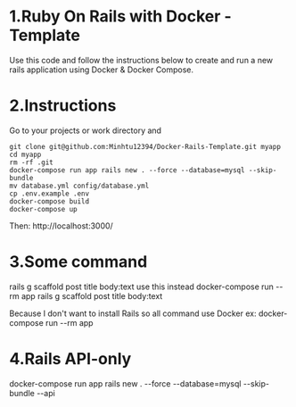 # 1.Ruby On Rails with Docker - Template
Use this code and follow the instructions below to create and run a new rails application using Docker & Docker Compose.

# 2.Instructions

Go to your projects or work directory and
```
git clone git@github.com:Minhtu12394/Docker-Rails-Template.git myapp
cd myapp
rm -rf .git
docker-compose run app rails new . --force --database=mysql --skip-bundle
mv database.yml config/database.yml
cp .env.example .env
docker-compose build
docker-compose up
```
Then: http://localhost:3000/

# 3.Some command
rails g scaffold post title body:text
use this instead
docker-compose run --rm app rails g scaffold post title body:text

Because I don't want to install Rails so all command use  Docker
ex:
docker-compose run --rm app
# 4.Rails API-only
docker-compose run app rails new . --force --database=mysql --skip-bundle --api

